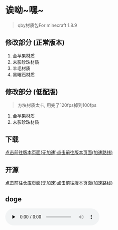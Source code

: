 # 诶呦~嘿~

> qby材质包For minecraft 1.8.9

## 修改部分 (正常版本)

1. 金苹果材质
2. 末影珍珠材质
3. 羊毛材质
4. 黑曜石材质

## 修改部分 (低配版)

> 方块材质太卡, 用完了120fps掉到100fps

1. 金苹果材质
2. 末影珍珠材质

## 下载

[点击前往版本页面(无加速)](https://github.com/chenmy1903/qby-pack/releases)[点击前往版本页面(加速路线)](https://gh.chenmy1903.tk/chenmy1903/qby-pack/releases)

## 开源

[点击前往仓库页面(无加速)](https://github.com/chenmy1903/qby-pack/)[点击前往版本页面(加速路线)](https://gh.chenmy1903.tk/chenmy1903/qby-pack/releases)

## doge

​<audio id="audio" controls="" preload="none">
      <source id="mp3" src="eiyhey.ogg">
</audio>
